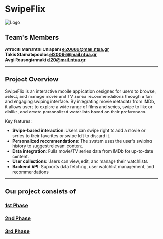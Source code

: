 # SwipeFlix

![Logo](front-end/public/big_logo.png)

## Team's Members

**Afroditi Marianthi Chlapani [el20889@mail.ntua.gr](https://github.com/ntua-el20889)**  
 **Takis Stamatopoulos [el20096@mail.ntua.gr](https://github.com/ntua-el20096)**   
**Avgi Rousogiannaki [el20@mail.ntua.gr](https://github.com/ntua-el20889)**  

---

## Project Overview

SwipeFlix is an interactive mobile application designed for users to browse, select, and manage movie and TV series recommendations through a fun and engaging swiping interface. By integrating movie metadata from IMDb, it allows users to explore a wide range of films and series, swipe to like or dislike, and create personalized watchlists based on their preferences.

Key features:
- **Swipe-based interaction**: Users can swipe right to add a movie or series to their favorites or swipe left to discard it.
- **Personalized recommendations**: The system uses the user's swiping history to suggest relevant content.
- **Data integration**: Pulls movie/TV series data from IMDb for up-to-date content.
- **User collections**: Users can view, edit, and manage their watchlists.
- **Backend API**: Supports data fetching, user watchlist management, and recommendations.

---

## Our project consists of

### [1st Phase](https://github.com/ntua-el20889/SwipeFlix/tree/main/Phase1)
### [2nd Phase](https://github.com/ntua-el20889/SwipeFlix/tree/main/Phase2)
### [3rd Phase](https://github.com/ntua-el20889/SwipeFlix/tree/main/Phase3)

